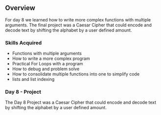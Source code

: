 ## Overview

For day 8 we learned how to write more complex functions with multiple arguments. The final project was a Caesar Cipher that could encode and decode text by shifting the alphabet by a user defined amount.

### Skills Acquired
* Functions with multiple arguments
* How to write a more complex program
* Practical For Loops with a program
* How to debug and problem solve
* How to consolidate multiple functions into one to simplify code
* lists and list indexing 

### Day 8 - Project 

The Day 8 Project was a Caesar Cipher that could encode and decode text by shifting the alphabet by a user defined amount.
